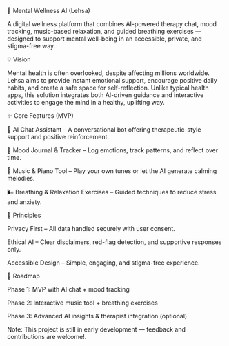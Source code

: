 🌱 Mental Wellness AI (Lehsa)

A digital wellness platform that combines AI-powered therapy chat, mood tracking, music-based relaxation, and guided breathing exercises — designed to support mental well-being in an accessible, private, and stigma-free way.

💡 Vision

Mental health is often overlooked, despite affecting millions worldwide. Lehsa aims to provide instant emotional support, encourage positive daily habits, and create a safe space for self-reflection. Unlike typical health apps, this solution integrates both AI-driven guidance and interactive activities to engage the mind in a healthy, uplifting way.

✨ Core Features (MVP)

🧠 AI Chat Assistant – A conversational bot offering therapeutic-style support and positive reinforcement.

📓 Mood Journal & Tracker – Log emotions, track patterns, and reflect over time.

🎹 Music & Piano Tool – Play your own tunes or let the AI generate calming melodies.

🌬 Breathing & Relaxation Exercises – Guided techniques to reduce stress and anxiety.

🔐 Principles

Privacy First – All data handled securely with user consent.

Ethical AI – Clear disclaimers, red-flag detection, and supportive responses only.

Accessible Design – Simple, engaging, and stigma-free experience.

🚀 Roadmap

Phase 1: MVP with AI chat + mood tracking

Phase 2: Interactive music tool + breathing exercises

Phase 3: Advanced AI insights & therapist integration (optional)

Note: This project is still in early development — feedback and contributions are welcome!.
